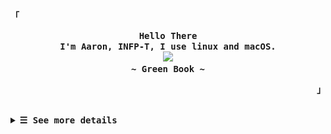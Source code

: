 <p align="left"><strong><samp>「</samp></strong></p>
  <p align="center">
    <samp>
      <b>
        Hello There
      <br>
        I'm Aaron, INFP-T, I use linux and macOS.
      </b>
      <br>
        <image src="https://readme-typing-svg.herokuapp.com?font=Signika+Negative&size=16&pause=1000&color=81A1C1&random=false&width=435&lines=The+world+is+full+of+lonely+people+afraid+to+make+the+first+move.">
      <br>
      <b>
         ~ Green Book ~
      </b>    </samp>
  </p>
<p align="right"><strong><samp>」</samp></strong></p>
<br>

<details>

<summary><samp><b>&#9776; See more details</b></samp></summary>
  </summary>

  <!-- Github Trophy -->
  <div align="center">
  <table>
  <tr>
    
  <td><a href="#--------"><img align="center" alt="GitHub Trophy" src="https://streak-stats.demolab.com?user=27Aaron&theme=nord&hide_border=true&border_radius=20&background=20212C"></a></td>
  </tr>
  </table>
  </div>

  <!-- Github Stats -->
  <div align="center">
  <table>
  <tr>
  <td><a href="#--------"><img height="137px" align="center" alt="GitHub Stats" src="https://github-readme-stats.vercel.app/api?username=27Aaron&count_private=true&show_icons=true&border_radius=20&include_all_commits=true&line_height=21&hide_border=true&bg_color=20212C&text_color=81A1C1&title_color=81A1C1&icon_color=58a6ff"/></a></td>
  <td><a href="#--------"><img height="137px" align="center" alt="Top Language" src="https://github-readme-stats.vercel.app/api/top-langs/?username=27Aaron&layout=compact&line_height=21&border_radius=20&hide_border=true&bg_color=20212C&text_color=81A1C1&title_color=81A1C1&icon_color=58a6ff"/></a></td>
  </tr>
  </table>
  </div>

  <!-- Contribution Snake -->
  <div align="center">
  <table>
  <tr>
  <td><a href="#--------"><img align="center" alt="Contribution Snake" src="./assets/snake/github-contribution-grid-snake-dark.svg"></a></td>
  </tr>
  </table>
  </div>

## Weekly Activity Summary
<!--START_SECTION:waka-->
**🐱 My GitHub Data** 

> 📦 18.3 kB Used in GitHub's Storage 
 > 
> 🚫 Not Opted to Hire
 > 
> 📜 12 Public Repositories 
 > 
> 🔑 0 Private Repositories 
 > 
**I'm an Early 🐤** 

```text
🌞 Morning                28 commits          ████░░░░░░░░░░░░░░░░░░░░░   14.97 % 
🌆 Daytime                110 commits         ███████████████░░░░░░░░░░   58.82 % 
🌃 Evening                41 commits          █████░░░░░░░░░░░░░░░░░░░░   21.93 % 
🌙 Night                  8 commits           █░░░░░░░░░░░░░░░░░░░░░░░░   04.28 % 
```
📅 **I'm Most Productive on Friday** 

```text
Monday                   11 commits          █░░░░░░░░░░░░░░░░░░░░░░░░   05.88 % 
Tuesday                  13 commits          ██░░░░░░░░░░░░░░░░░░░░░░░   06.95 % 
Wednesday                21 commits          ███░░░░░░░░░░░░░░░░░░░░░░   11.23 % 
Thursday                 41 commits          █████░░░░░░░░░░░░░░░░░░░░   21.93 % 
Friday                   45 commits          ██████░░░░░░░░░░░░░░░░░░░   24.06 % 
Saturday                 22 commits          ███░░░░░░░░░░░░░░░░░░░░░░   11.76 % 
Sunday                   34 commits          █████░░░░░░░░░░░░░░░░░░░░   18.18 % 
```


📊 **This Week I Spent My Time On** 

```text
💬 Programming Languages: 
Nix                      3 hrs 45 mins       ████████░░░░░░░░░░░░░░░░░   31.46 % 
Markdown                 3 hrs 13 mins       ███████░░░░░░░░░░░░░░░░░░   27.01 % 
Java                     1 hr 56 mins        ████░░░░░░░░░░░░░░░░░░░░░   16.25 % 
YAML                     1 hr 15 mins        ███░░░░░░░░░░░░░░░░░░░░░░   10.58 % 
JSON                     29 mins             █░░░░░░░░░░░░░░░░░░░░░░░░   04.05 % 

🔥 Editors: 
VS Code                  9 hrs 8 mins        ███████████████████░░░░░░   76.48 % 
Intellijidea             2 hrs 48 mins       ██████░░░░░░░░░░░░░░░░░░░   23.52 % 

💻 Operating System: 
Mac                      11 hrs 57 mins      █████████████████████████   100.00 % 
```

**I Mostly Code in Lua** 

```text
Lua                      1 repo              ██████░░░░░░░░░░░░░░░░░░░   25.00 % 
CSS                      1 repo              ██████░░░░░░░░░░░░░░░░░░░   25.00 % 
JavaScript               1 repo              ██████░░░░░░░░░░░░░░░░░░░   25.00 % 
Nix                      1 repo              ██████░░░░░░░░░░░░░░░░░░░   25.00 % 
```



**Timeline**

![Lines of Code chart](https://raw.githubusercontent.com/27Aaron/27Aaron/main/assets/bar_graph.png)


<!--END_SECTION:waka-->

  </details>
  </div>
  
</details>